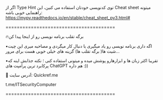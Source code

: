
اگر از Type Hint توی کدنویسی خودتان استفاده می کنین، این Cheat sheet  میتونه راهنمایی خوبی باشه:
https://mypy.readthedocs.io/en/stable/cheat_sheet_py3.html#



=======================================

🔥برگه تقلب برنامه نویسی رو از اینجا پیدا کن

▪️اگه داری برنامه نویسی رو یاد میگیری یا دنبال کار میگردی و‌ مصاحبه میری این چیت شیت ها( برگه تقلب ها) گزینه های خیلی خوبی هست برای مرور... 

▪️تقریبا اکثر زبان ها و ابزارهارو پوشش میده و میتونی استفاده کنی ؛ نکته جذابش اینه که پرکابرد ترین پرامپت های ChatGPT هم داره :))

🚀 آدرس سایت: Quickref.me 

t.me/ITSecurityComputer

=======================================
